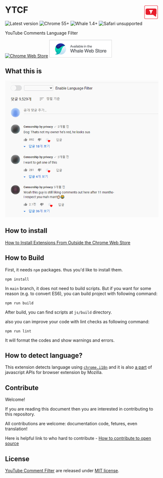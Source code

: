 # YTCF <img align="right" src="icons/icon48.png"/>

![Latest version](https://img.shields.io/chrome-web-store/v/jdiikkhlhlgndjllhoinidnkbgkjfepe) ![Chrome 55+](https://img.shields.io/badge/chrome-55%2B-green]) ![Whale 1.4+](https://img.shields.io/badge/whale-1.4%2B-green]) ![Safari unsupported](https://img.shields.io/badge/safari-unsupported-lightgray)

YouTube Comments Language Filter

[![Chrome Web Store](https://storage.googleapis.com/chrome-gcs-uploader.appspot.com/image/WlD8wC6g8khYWPJUsQceQkhXSlv1/UV4C4ybeBTsZt43U4xis.png)](https://chrome.google.com/webstore/detail/youtube-comment-language/jdiikkhlhlgndjllhoinidnkbgkjfepe) [![Naver Whale Store](docs/images/whalestore-sm.png)](https://store.whale.naver.com/detail/iphmcbbipommlpkmgffhohlkomhakcel)

## What this is

![how to use](docs/images/preview.gif)

## How to install

[How to Install Extensions From Outside the Chrome Web Store](https://www.howtogeek.com/120743/how-to-install-extensions-from-outside-the-chrome-web-store/)

## How to Build

First, it needs `npm` packages. thus you'd like to install them.

```
npm install
```

In `main` branch, it does not need to build scripts. But if you want for some reason (e.g. to convert ES6), you can build project with following command:

```
npm run build
```

After build, you can find scripts at `js/build` directory.

also you can improve your code with lint checks as following command:

```
npm run lint
```

It will format the codes and show warnings and errors.

## How to detect language?

This extension detects language using [`chrome.i18n`](https://developer.chrome.com/docs/extensions/reference/i18n/) and it is also [a part](https://developer.mozilla.org/en-US/docs/Mozilla/Add-ons/WebExtensions/API/i18n) of javascript APIs for browser extension by Mozilla.

## Contribute

Welcome!

If you are reading this document then you are interested in contributing to this repository.

All contributions are welcome: documentation code, fetures, even translation!

Here is helpful link to who hard to contribute - [How to contribute to open source](https://github.com/freeCodeCamp/how-to-contribute-to-open-source/blob/master/README.md)

## License

[YouTube Comment Filter](https://github.com/joonas-yoon/ytcf/) are released under [MIT license](https://github.com/joonas-yoon/ytcf/blob/master/LICENSE).
